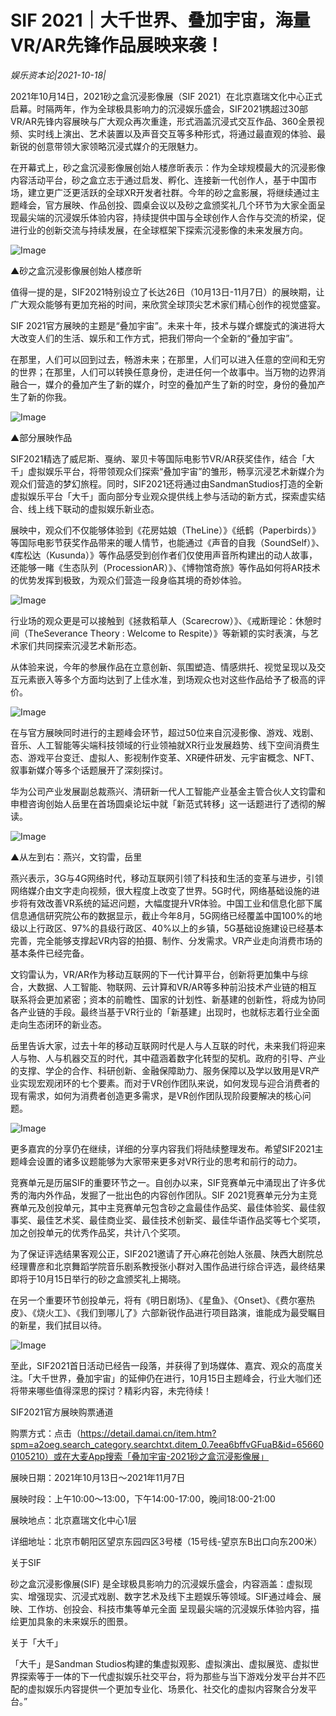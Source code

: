 # SIF 2021｜大千世界、叠加宇宙，海量VR/AR先锋作品展映来袭！

*娱乐资本论|2021-10-18|*

2021年10月14日，2021砂之盒沉浸影像展（SIF 2021）在北京嘉瑞文化中心正式启幕。时隔两年，作为全球极具影响力的沉浸娱乐盛会，SIF2021携超过30部VR/AR先锋内容展映与广大观众再次重逢，形式涵盖沉浸式交互作品、360全景视频、实时线上演出、艺术装置以及声音交互等多种形式，将通过最直观的体验、最新锐的创意带领大家领略沉浸式媒介的无限魅力。

在开幕式上，砂之盒沉浸影像展创始人楼彦昕表示：作为全球规模最大的沉浸影像内容活动平台，砂之盒立志于通过启发、孵化、连接新一代创作人，基于中国市场，建立更广泛更活跃的全球XR开发者社群。今年的砂之盒影展，将继续通过主题峰会，官方展映、作品创投、圆桌会议以及砂之盒颁奖礼几个环节为大家全面呈现最尖端的沉浸娱乐体验内容，持续提供中国与全球创作人合作与交流的桥梁，促进行业的创新交流与持续发展，在全球框架下探索沉浸影像的未来发展方向。

![Image](http://static.ylzbl.com/uploads/ueditor/php/upload/image/20211018/1634538474355725.png)

▲砂之盒沉浸影像展创始人楼彦昕

值得一提的是，SIF2021特别设立了长达26日（10月13日-11月7日）的展映期，让广大观众能够有更加充裕的时间，来欣赏全球顶尖艺术家们精心创作的视觉盛宴。

SIF 2021官方展映的主题是“叠加宇宙”。未来十年，技术与媒介螺旋式的演进将大大改变人们的生活、娱乐和工作方式，把我们带向一个全新的“叠加宇宙”。

在那里，人们可以回到过去，畅游未来；在那里，人们可以进入任意的空间和无穷的世界；在那里，人们可以转换任意身份，走进任何一个故事中。当万物的边界消融合一，媒介的叠加产生了新的媒介，时空的叠加产生了新的时空，身份的叠加产生了新的你我。

![Image](http://static.ylzbl.com/uploads/ueditor/php/upload/image/20211018/1634538532811860.png)

▲部分展映作品

SIF2021精选了威尼斯、戛纳、翠贝卡等国际电影节VR/AR获奖佳作，结合「大千」虚拟娱乐平台，将带领观众们探索“叠加宇宙”的雏形，畅享沉浸艺术新媒介为观众们营造的梦幻旅程。同时，SIF2021还将通过由SandmanStudios打造的全新虚拟娱乐平台「大千」面向部分专业观众提供线上参与活动的新方式，探索虚实结合、线上线下联动的虚拟娱乐新业态。

展映中，观众们不仅能够体验到《花房姑娘（TheLine）》《纸鹤（Paperbirds）》等国际电影节获奖作品带来的暖人情节，也能通过《声音的自我（SoundSelf）》、《库松达（Kusunda）》等作品感受到创作者们仅使用声音所构建出的动人故事，还能够一睹《生态队列（ProcessionAR）》、《博物馆奇旅》等作品如何将AR技术的优势发挥到极致，为观众们营造一段身临其境的奇妙体验。

![Image](http://static.ylzbl.com/uploads/ueditor/php/upload/image/20211018/1634538582996058.png)

行业场的观众更是可以接触到《拯救稻草人（Scarecrow）》、《戒断理论：休憩时间（TheSeverance Theory : Welcome to Respite）》等新颖的实时表演，与艺术家们共同探索沉浸艺术新形态。

从体验来说，今年的参展作品在立意创新、氛围塑造、情感烘托、视觉呈现以及交互元素嵌入等多个方面均达到了上佳水准，到场观众也对这些作品给予了极高的评价。

![Image](http://static.ylzbl.com/uploads/ueditor/php/upload/image/20211018/1634538651786068.png)

在与官方展映同时进行的主题峰会环节，超过50位来自沉浸影像、游戏、戏剧、音乐、人工智能等尖端科技领域的行业领袖就XR行业发展趋势、线下空间消费生态、游戏平台变迁、虚拟人、影视制作变革、XR硬件研发、元宇宙概念、NFT、叙事新媒介等多个话题展开了深刻探讨。

华为公司产业发展副总裁燕兴、清研新一代人工智能产业基金主管合伙人文钧雷和申橙咨询创始人岳里在首场圆桌论坛中就「新范式转移」这一话题进行了透彻的解读。

![Image](http://static.ylzbl.com/uploads/ueditor/php/upload/image/20211018/1634538700984336.png)

▲从左到右：燕兴，文钧雷，岳里

燕兴表示，3G与4G网络时代，移动互联网引领了科技和生活的变革与进步，引领网络媒介由文字走向视频，很大程度上改变了世界。5G时代，网络基础设施的进步将有效改善VR系统的延迟问题，大幅度提升VR体验。中国工业和信息化部下属信息通信研究院公布的数据显示，截止今年8月，5G网络已经覆盖中国100%的地级以上行政区、97%的县级行政区、40%以上的乡镇，5G基础设施建设已经基本完善，完全能够支撑起VR内容的拍摄、制作、分发需求。VR产业走向消费市场的基本条件已经完备。

文钧雷认为，VR/AR作为移动互联网的下一代计算平台，创新将更加集中与综合，大数据、人工智能、物联网、云计算和VR/AR等多种前沿技术产业链的相互联系将会更加紧密；资本的前瞻性、国家的计划性、新基建的创新性，将成为协同各产业链的手段。最终当基于VR行业的「新基建」出现时，也就标志着行业全面走向生态闭环的新业态。

岳里告诉大家，过去十年的移动互联网时代是人与人互联的时代，未来我们将迎来人与物、人与机器交互的时代，其中蕴涵着数字化转型的契机。政府的引导、产业的支撑、学企的合作、科研创新、金融保障助力、服务保障以及学以致用是VR产业实现宏观闭环的七个要素。而对于VR创作团队来说，如何发现与迎合消费者的现有需求，如何为消费者创造更多需求，是VR创作团队现阶段要解决的核心问题。

![Image](http://static.ylzbl.com/uploads/ueditor/php/upload/image/20211018/1634538733641791.png)

更多嘉宾的分享仍在继续，详细的分享内容我们将陆续整理发布。希望SIF2021主题峰会设置的诸多议题能够为大家带来更多对VR行业的思考和前行的动力。

竞赛单元是历届SIF的重要环节之一。自创办以来，SIF竞赛单元中涌现出了许多优秀的海内外作品，发掘了一批出色的内容创作团队。SIF 2021竞赛单元分为主竞赛单元及创投单元，其中主竞赛单元包含砂之盒最佳作品奖、最佳体验奖、最佳叙事奖、最佳艺术奖、最佳商业奖、最佳技术创新奖、最佳华语作品奖等七个奖项，加之创投单元的优秀作品奖，共计八个奖项。

为了保证评选结果客观公正，SIF2021邀请了开心麻花创始人张晨、陕西大剧院总经理曹彦和北京舞蹈学院音乐剧系教授张小群对入围作品进行综合评选，最终结果即将于10月15日举行的砂之盒颁奖礼上揭晓。

在另一个重要环节创投单元，将有《明日剧场》、《星鱼》、《Onset》、《费尔塞热皮》、《烧火工》、《我们到哪儿了》六部新锐作品进行项目路演，谁能成为最受瞩目的新星，我们拭目以待。

![Image](http://static.ylzbl.com/uploads/ueditor/php/upload/image/20211018/1634538881964411.png)

至此，SIF2021首日活动已经告一段落，并获得了到场媒体、嘉宾、观众的高度关注。「大千世界，叠加宇宙」的延伸仍在进行，10月15日主题峰会，行业大咖们还将带来哪些值得深思的探讨？精彩内容，未完待续！

SIF2021官方展映购票通道

购票方式：点击（https://detail.damai.cn/item.htm?spm=a2oeg.search_category.searchtxt.ditem_0.7eea6bffvGFuaB&id=656600105210）或在大麦App搜索「叠加宇宙-2021砂之盒沉浸影像展」

展映日期：2021年10月13日～2021年11月7日

展映时段：上午10:00～13:00，下午14:00-17:00，晚间18:00-21:00

展映地点：北京嘉瑞文化中心1层

详细地址：北京市朝阳区望京东园四区3号楼（15号线-望京东B出口向东200米）

关于SIF

砂之盒沉浸影像展(SIF) 是全球极具影响力的沉浸娱乐盛会，内容涵盖：虚拟现实、增强现实、沉浸式戏剧、数字艺术及线下主题娱乐等领域。SIF通过峰会、展 映、工作坊、创投会、科技市集等单元全面 呈现最尖端的沉浸娱乐体验内容，描绘更加具象的未来娱乐的图景。

关于「大千」

「大千」是Sandman Studios构建的集虚拟观影、虚拟演出、虚拟展览、虚拟世界探索等于一体的下一代虚拟娱乐社交平台，将为那些与当下游戏分发平台并不匹配的虚拟娱乐内容提供一个更加专业化、场景化、社交化的虚拟内容聚合分发平台。”

